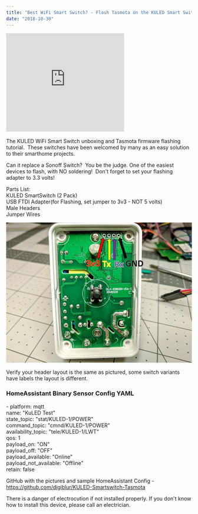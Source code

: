 ```yaml
---
title: "Best WiFi Smart Switch? - Flash Tasmota on the KULED Smart Switch"
date: "2018-10-30"
---
```


<iframe width="320" height="266" data-thumbnail-src="https://i.ytimg.com/vi/4nX90vhAniQ/0.jpg" src="https://www.youtube.com/embed/4nX90vhAniQ?feature=player_embedded" frameborder="0" allowfullscreen></iframe>

  
  
The KULED WiFi Smart Switch unboxing and Tasmota firmware flashing tutorial.  These switches have been welcomed by many as an easy solution to their smarthome projects.  
  
Can it replace a Sonoff Switch?  You be the judge. One of the easiest devices to flash, with NO soldering!  Don't forget to set your flashing adapter to 3.3 volts!  
  
Parts List:  
KULED SmartSwitch (2 Pack)  
USB FTDI Adapter(for Flashing, set jumper to 3v3 - NOT 5 volts)  
Male Headers  
Jumper Wires  
  
  
![alt text](images/GPIO%20PINS.jpg)  
  
Verify your header layout is the same as pictured, some switch variants have labels the layout is different.  

### HomeAssistant Binary Sensor Config YAML

\- platform: mqtt  
  name: "KuLED Test"  
  state\_topic: "stat/KULED-1/POWER"  
  command\_topic: "cmnd/KULED-1/POWER"  
  availability\_topic: "tele/KULED-1/LWT"  
  qos: 1  
  payload\_on: "ON"  
  payload\_off: "OFF"  
  payload\_available: "Online"  
  payload\_not\_available: "Offline"  
  retain: false

  
  
GitHub with the pictures and sample HomeAssistant Config - https://github.com/digiblur/KULED-Smartswitch-Tasmota  
  
There is a danger of electrocution if not installed properly. If you don't know how to install this device, please call an electrician.

